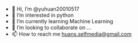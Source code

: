 - 👋 Hi, I’m @yuhuan20010517
- 👀 I’m interested in python
- 🌱 I’m currently learning Machine Learning
- 💞️ I’m looking to collaborate on ...
- 📫 How to reach me huans.selfmedia@gmail.com

<!---
yuhuan20010517/yuhuan20010517 is a ✨ special ✨ repository because its `README.md` (this file) appears on your GitHub profile.
You can click the Preview link to take a look at your changes.
--->
